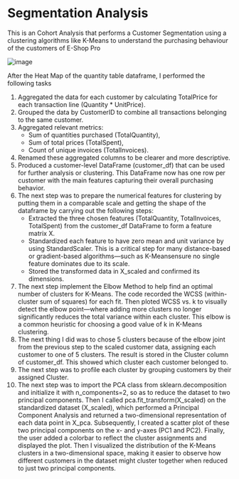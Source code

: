# Segmentation Analysis
This is an Cohort Analysis that performs a Customer Segmentation using a clustering algorithms like K-Means to understand the purchasing behaviour of the customers of E-Shop Pro

![image](https://www.c5i.ai/wp-content/uploads/Approach-to-Segmentation-Analysis1-2.png)

After the Heat Map of the quantity table dataframe, I performed the following tasks
1. Aggregated the data for each customer by calculating TotalPrice for each transaction line (Quantity * UnitPrice).
2. Grouped the data by CustomerID to combine all transactions belonging to the same customer.
3. Aggregated relevant metrics:
    - Sum of quantities purchased (TotalQuantity),
    - Sum of total prices (TotalSpent),
    - Count of unique invoices (TotalInvoices).
4. Renamed these aggregated columns to be clearer and more descriptive.
5. Produced a customer-level DataFrame (customer_df) that can be used for further analysis or clustering. This DataFrame now has one row per customer with the main features capturing their overall purchasing behavior.
6. The next step was to prepare the numerical features for clustering by putting them in a comparable scale and getting the shape of the dataframe by carrying out the following steps:
    - Extracted the three chosen features (TotalQuantity, TotalInvoices, TotalSpent) from the customer_df DataFrame to form a feature matrix X.
    - Standardized each feature to have zero mean and unit variance by using StandardScaler. This is a critical step for many distance-based or gradient-based algorithms—such as K-Meansensure no single feature dominates due to its scale.
    - Stored the transformed data in X_scaled and confirmed its dimensions.
7. The next step implement the Elbow Method to help find an optimal number of clusters for K-Means. The code recorded the WCSS (within-cluster sum of squares) for each fit. Then ploted WCSS vs. k to  visually detect the elbow point—where adding more clusters no longer significantly reduces the total variance within each cluster. This elbow is a common heuristic for choosing a good value of k in K-Means clustering.
8. The next thing I did was to chose 5 clusters because of the elbow joint from the previous step to the scaled customer data, assigning each customer to one of 5 clusters. The result is stored in the Cluster column of customer_df. This showed which cluster each customer belonged to.
9. The next step was to profile each cluster by grouping customers by their assigned Cluster.
10. The next step was to import the PCA class from sklearn.decomposition and initialize it with n_components=2, so as to reduce the dataset to two principal components. Then I called pca.fit_transform(X_scaled) on the standardized dataset (X_scaled), which performed a Principal Component Analysis and returned a two-dimensional representation of each data point in X_pca. Subsequently, I created a scatter plot of these two principal components on the x- and y-axes (PC1 and PC2).  Finally, the user added a colorbar to reflect the cluster assignments and displayed the plot. Then I visualized the distribution of the K-Means clusters in a two-dimensional space, making it easier to observe how different customers in the dataset might cluster together when reduced to just two principal components.
